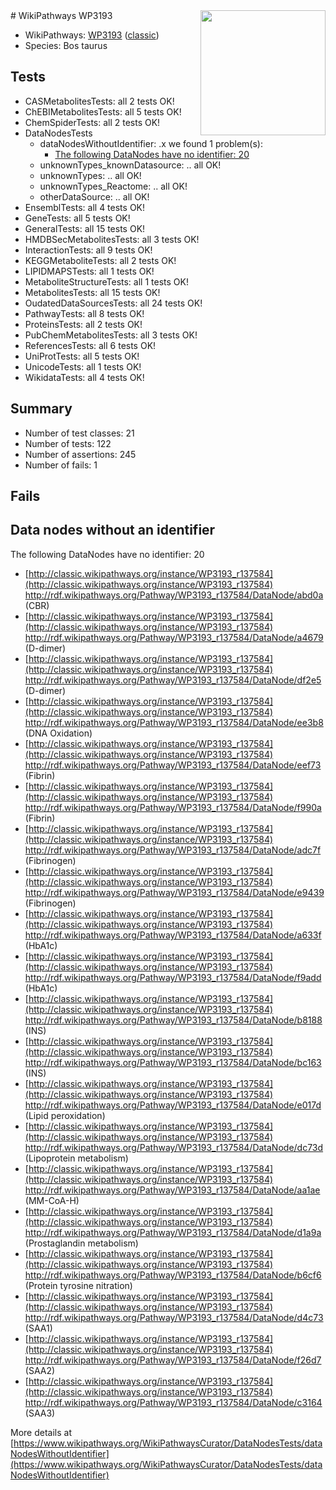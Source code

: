 <img style="float: right; width: 200px" src="https://upload.wikimedia.org/wikipedia/commons/thumb/8/83/Wplogo_with_text_500.png/640px-Wplogo_with_text_500.png" />
# WikiPathways WP3193

* WikiPathways: [WP3193](https://wikipathways.org/pathways/WP3193) ([classic](https://classic.wikipathways.org/instance/WP3193))
* Species: Bos taurus
## Tests
* CASMetabolitesTests: all 2 tests OK!
* ChEBIMetabolitesTests: all 5 tests OK!
* ChemSpiderTests: all 2 tests OK!
* DataNodesTests
    * dataNodesWithoutIdentifier: .x we found 1 problem(s):
        * [The following DataNodes have no identifier: 20](#8792c4af)
    * unknownTypes_knownDatasource: .. all OK!
    * unknownTypes: .. all OK!
    * unknownTypes_Reactome: .. all OK!
    * otherDataSource: .. all OK!
* EnsemblTests: all 4 tests OK!
* GeneTests: all 5 tests OK!
* GeneralTests: all 15 tests OK!
* HMDBSecMetabolitesTests: all 3 tests OK!
* InteractionTests: all 9 tests OK!
* KEGGMetaboliteTests: all 2 tests OK!
* LIPIDMAPSTests: all 1 tests OK!
* MetaboliteStructureTests: all 1 tests OK!
* MetabolitesTests: all 15 tests OK!
* OudatedDataSourcesTests: all 24 tests OK!
* PathwayTests: all 8 tests OK!
* ProteinsTests: all 2 tests OK!
* PubChemMetabolitesTests: all 3 tests OK!
* ReferencesTests: all 6 tests OK!
* UniProtTests: all 5 tests OK!
* UnicodeTests: all 1 tests OK!
* WikidataTests: all 4 tests OK!


## Summary

* Number of test classes: 21
* Number of tests: 122
* Number of assertions: 245
* Number of fails: 1

## Fails

<a name="8792c4af" />

## Data nodes without an identifier

The following DataNodes have no identifier: 20

* [http://classic.wikipathways.org/instance/WP3193_r137584](http://classic.wikipathways.org/instance/WP3193_r137584) http://rdf.wikipathways.org/Pathway/WP3193_r137584/DataNode/abd0a (CBR)
* [http://classic.wikipathways.org/instance/WP3193_r137584](http://classic.wikipathways.org/instance/WP3193_r137584) http://rdf.wikipathways.org/Pathway/WP3193_r137584/DataNode/a4679 (D-dimer)
* [http://classic.wikipathways.org/instance/WP3193_r137584](http://classic.wikipathways.org/instance/WP3193_r137584) http://rdf.wikipathways.org/Pathway/WP3193_r137584/DataNode/df2e5 (D-dimer)
* [http://classic.wikipathways.org/instance/WP3193_r137584](http://classic.wikipathways.org/instance/WP3193_r137584) http://rdf.wikipathways.org/Pathway/WP3193_r137584/DataNode/ee3b8 (DNA Oxidation)
* [http://classic.wikipathways.org/instance/WP3193_r137584](http://classic.wikipathways.org/instance/WP3193_r137584) http://rdf.wikipathways.org/Pathway/WP3193_r137584/DataNode/eef73 (Fibrin)
* [http://classic.wikipathways.org/instance/WP3193_r137584](http://classic.wikipathways.org/instance/WP3193_r137584) http://rdf.wikipathways.org/Pathway/WP3193_r137584/DataNode/f990a (Fibrin)
* [http://classic.wikipathways.org/instance/WP3193_r137584](http://classic.wikipathways.org/instance/WP3193_r137584) http://rdf.wikipathways.org/Pathway/WP3193_r137584/DataNode/adc7f (Fibrinogen)
* [http://classic.wikipathways.org/instance/WP3193_r137584](http://classic.wikipathways.org/instance/WP3193_r137584) http://rdf.wikipathways.org/Pathway/WP3193_r137584/DataNode/e9439 (Fibrinogen)
* [http://classic.wikipathways.org/instance/WP3193_r137584](http://classic.wikipathways.org/instance/WP3193_r137584) http://rdf.wikipathways.org/Pathway/WP3193_r137584/DataNode/a633f (HbA1c)
* [http://classic.wikipathways.org/instance/WP3193_r137584](http://classic.wikipathways.org/instance/WP3193_r137584) http://rdf.wikipathways.org/Pathway/WP3193_r137584/DataNode/f9add (HbA1c)
* [http://classic.wikipathways.org/instance/WP3193_r137584](http://classic.wikipathways.org/instance/WP3193_r137584) http://rdf.wikipathways.org/Pathway/WP3193_r137584/DataNode/b8188 (INS)
* [http://classic.wikipathways.org/instance/WP3193_r137584](http://classic.wikipathways.org/instance/WP3193_r137584) http://rdf.wikipathways.org/Pathway/WP3193_r137584/DataNode/bc163 (INS)
* [http://classic.wikipathways.org/instance/WP3193_r137584](http://classic.wikipathways.org/instance/WP3193_r137584) http://rdf.wikipathways.org/Pathway/WP3193_r137584/DataNode/e017d (Lipid peroxidation)
* [http://classic.wikipathways.org/instance/WP3193_r137584](http://classic.wikipathways.org/instance/WP3193_r137584) http://rdf.wikipathways.org/Pathway/WP3193_r137584/DataNode/dc73d (Lipoprotein metabolism)
* [http://classic.wikipathways.org/instance/WP3193_r137584](http://classic.wikipathways.org/instance/WP3193_r137584) http://rdf.wikipathways.org/Pathway/WP3193_r137584/DataNode/aa1ae (MM-CoA-H)
* [http://classic.wikipathways.org/instance/WP3193_r137584](http://classic.wikipathways.org/instance/WP3193_r137584) http://rdf.wikipathways.org/Pathway/WP3193_r137584/DataNode/d1a9a (Prostaglandin metabolism)
* [http://classic.wikipathways.org/instance/WP3193_r137584](http://classic.wikipathways.org/instance/WP3193_r137584) http://rdf.wikipathways.org/Pathway/WP3193_r137584/DataNode/b6cf6 (Protein tyrosine nitration)
* [http://classic.wikipathways.org/instance/WP3193_r137584](http://classic.wikipathways.org/instance/WP3193_r137584) http://rdf.wikipathways.org/Pathway/WP3193_r137584/DataNode/d4c73 (SAA1)
* [http://classic.wikipathways.org/instance/WP3193_r137584](http://classic.wikipathways.org/instance/WP3193_r137584) http://rdf.wikipathways.org/Pathway/WP3193_r137584/DataNode/f26d7 (SAA2)
* [http://classic.wikipathways.org/instance/WP3193_r137584](http://classic.wikipathways.org/instance/WP3193_r137584) http://rdf.wikipathways.org/Pathway/WP3193_r137584/DataNode/c3164 (SAA3)


More details at [https://www.wikipathways.org/WikiPathwaysCurator/DataNodesTests/dataNodesWithoutIdentifier](https://www.wikipathways.org/WikiPathwaysCurator/DataNodesTests/dataNodesWithoutIdentifier)

